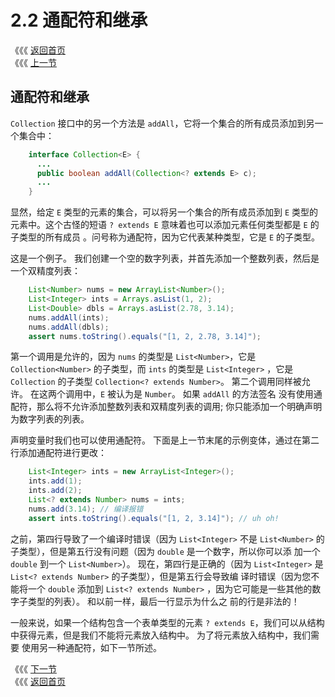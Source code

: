 # 2.2 通配符和继承

《《《 [返回首页](../../)   
 《《《 [上一节](2.1-zi-lei-xing-hua-he-ti-dai-yuan-ze.md)

## 通配符和继承

`Collection` 接口中的另一个方法是 `addAll`，它将一个集合的所有成员添加到另一个集合中：

```java
    interface Collection<E> {
      ...
      public boolean addAll(Collection<? extends E> c);
      ...
    }
```

显然，给定 `E` 类型的元素的集合，可以将另一个集合的所有成员添加到 `E` 类型的元素中。这个古怪的短语 `? extends E` 意味着也可以添加元素任何类型都是 `E` 的子类型的所有成员 。问号称为通配符，因为它代表某种类型，它是 `E` 的子类型。

这是一个例子。 我们创建一个空的数字列表，并首先添加一个整数列表，然后是一个双精度列表：

```java
    List<Number> nums = new ArrayList<Number>();
    List<Integer> ints = Arrays.asList(1, 2);
    List<Double> dbls = Arrays.asList(2.78, 3.14);
    nums.addAll(ints);
    nums.addAll(dbls);
    assert nums.toString().equals("[1, 2, 2.78, 3.14]");
```

第一个调用是允许的，因为 `nums` 的类型是 `List<Number>`，它是 `Collection<Number>` 的子类型，而 `ints` 的类型是 `List<Integer>` ，它是 `Collection` 的子类型 `Collection<? extends Number>`。 第二个调用同样被允许。 在这两个调用中，`E` 被认为是 `Number`。 如果 `addAll` 的方法签名 没有使用通配符，那么将不允许添加整数列表和双精度列表的调用; 你只能添加一个明确声明为数字列表的列表。

声明变量时我们也可以使用通配符。 下面是上一节末尾的示例变体，通过在第二行添加通配符进行更改：

```java
    List<Integer> ints = new ArrayList<Integer>();
    ints.add(1);
    ints.add(2);
    List<? extends Number> nums = ints;
    nums.add(3.14); // 编译报错
    assert ints.toString().equals("[1, 2, 3.14]"); // uh oh!
```

之前，第四行导致了一个编译时错误（因为 `List<Integer>` 不是 `List<Number>` 的子类型），但是第五行没有问题（因为 `double` 是一个数字，所以你可以添 加一个 `double` 到一个 `List<Number>`）。 现在，第四行是正确的（因为 `List<Integer>` 是 `List<? extends Number>` 的子类型），但是第五行会导致编 译时错误（因为您不能将一个 `double` 添加到 `List<? extends Number>` ，因为它可能是一些其他的数字子类型的列表）。 和以前一样，最后一行显示为什么之 前的行是非法的！

一般来说，如果一个结构包含一个表单类型的元素 `? extends E`，我们可以从结构中获得元素，但是我们不能将元素放入结构中。 为了将元素放入结构中，我们需要 使用另一种通配符，如下一节所述。

《《《 [下一节](2.3-tong-pei-fu-he-chao-lei.md)   
 《《《 [返回首页](../../)

